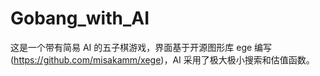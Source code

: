 Gobang_with_AI
=====
这是一个带有简易 AI 的五子棋游戏，界面基于开源图形库 ege 编写(https://github.com/misakamm/xege)，AI 采用了极大极小搜索和估值函数。
